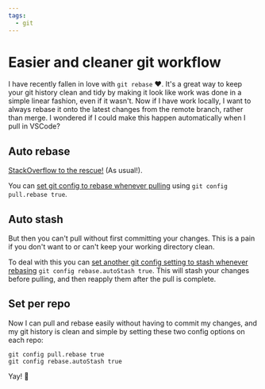```yaml
---
tags:
  - git
---
```


# Easier and cleaner git workflow

I have recently fallen in love with `git rebase` ❤️. It's a great way to keep your git history clean and tidy by making it look like work was done in a simple linear fashion, even if it wasn't. Now if I have work locally, I want to always rebase it onto the latest changes from the remote branch, rather than merge. I wondered if I could make this happen automatically when I pull in VSCode?

## Auto rebase

[StackOverflow to the rescue!](https://stackoverflow.com/a/38911284) (As usual!).

You can [set git config to rebase whenever pulling](https://git-scm.com/docs/git-config#Documentation/git-config.txt-pullrebase) using `git config pull.rebase true`.

## Auto stash

But then you can't pull without first committing your changes. This is a pain if you don't want to or can't keep your working directory clean.

To deal with this you can [set another git config setting to stash whenever rebasing](https://git-scm.com/docs/git-config#Documentation/git-config.txt-rebaseautoStash) `git config rebase.autoStash true`. This will stash your changes before pulling, and then reapply them after the pull is complete.

## Set per repo

Now I can pull and rebase easily without having to commit my changes, and my git history is clean and simple by setting these two config options on each repo:

```
git config pull.rebase true
git config rebase.autoStash true
```

Yay! 🙌
